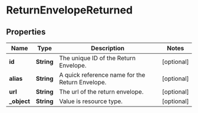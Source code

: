 

# ReturnEnvelopeReturned


## Properties

| Name | Type | Description | Notes |
|------------ | ------------- | ------------- | -------------|
|**id** | **String** | The unique ID of the Return Envelope. |  [optional] |
|**alias** | **String** | A quick reference name for the Return Envelope. |  [optional] |
|**url** | **String** | The url of the return envelope. |  [optional] |
|**_object** | **String** | Value is resource type. |  [optional] |



